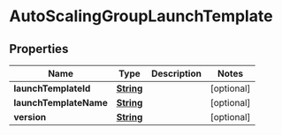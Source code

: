 

# AutoScalingGroupLaunchTemplate


## Properties

| Name | Type | Description | Notes |
|------------ | ------------- | ------------- | -------------|
|**launchTemplateId** | [**String**](String.md) |  |  [optional] |
|**launchTemplateName** | [**String**](String.md) |  |  [optional] |
|**version** | [**String**](String.md) |  |  [optional] |



